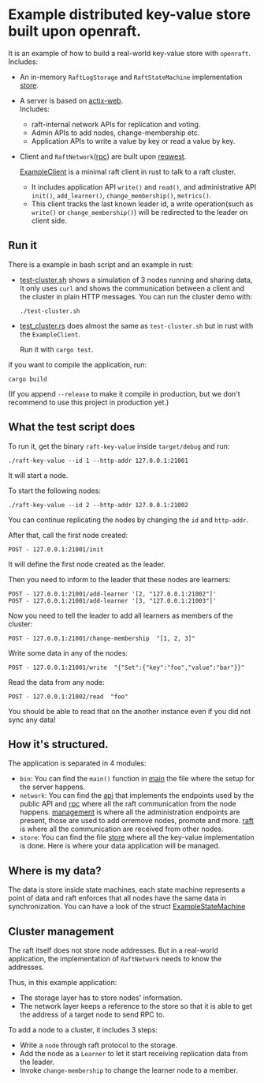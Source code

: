 # Example distributed key-value store built upon openraft.

It is an example of how to build a real-world key-value store with `openraft`.
Includes:
- An in-memory `RaftLogStorage` and `RaftStateMachine` implementation [store](./src/store/store.rs).

- A server is based on [actix-web](https://docs.rs/actix-web/4.0.0-rc.2).  
  Includes:
  - raft-internal network APIs for replication and voting.
  - Admin APIs to add nodes, change-membership etc.
  - Application APIs to write a value by key or read a value by key.

- Client and `RaftNetwork`([rpc](./src/network/raft_network_impl)) are built upon [reqwest](https://docs.rs/reqwest).

  [ExampleClient](./src/client.rs) is a minimal raft client in rust to talk to a raft cluster.
  - It includes application API `write()` and `read()`, and administrative API `init()`, `add_learner()`, `change_membership()`, `metrics()`.
  - This client tracks the last known leader id, a write operation(such as `write()` or `change_membership()`) will be redirected to the leader on client side.

## Run it

There is a example in bash script and an example in rust:

- [test-cluster.sh](./test-cluster.sh) shows a simulation of 3 nodes running and sharing data,
  It only uses `curl` and shows the communication between a client and the cluster in plain HTTP messages.
  You can run the cluster demo with:

  ```shell
  ./test-cluster.sh
  ```

- [test_cluster.rs](./tests/cluster/test_cluster.rs) does almost the same as `test-cluster.sh` but in rust
  with the `ExampleClient`.

  Run it with `cargo test`.


if you want to compile the application, run:

```shell
cargo build
```

(If you append `--release` to make it compile in production, but we don't recommend to use
this project in production yet.)

## What the test script does

To run it, get the binary `raft-key-value` inside `target/debug` and run:

```shell
./raft-key-value --id 1 --http-addr 127.0.0.1:21001
```

It will start a node.

To start the following nodes:

```shell
./raft-key-value --id 2 --http-addr 127.0.0.1:21002
```

You can continue replicating the nodes by changing the `id` and `http-addr`.

After that, call the first node created:

```
POST - 127.0.0.1:21001/init
```

It will define the first node created as the leader.

Then you need to inform to the leader that these nodes are learners:

```
POST - 127.0.0.1:21001/add-learner '[2, "127.0.0.1:21002"]'
POST - 127.0.0.1:21001/add-learner '[3, "127.0.0.1:21003"]'
```

Now you need to tell the leader to add all learners as members of the cluster:

```
POST - 127.0.0.1:21001/change-membership  "[1, 2, 3]"
```

Write some data in any of the nodes:

```
POST - 127.0.0.1:21001/write  "{"Set":{"key":"foo","value":"bar"}}"
```

Read the data from any node:

```
POST - 127.0.0.1:21002/read  "foo"
```

You should be able to read that on the another instance even if you did not sync any data!


## How it's structured.

The application is separated in 4 modules:

 - `bin`: You can find the `main()` function in [main](./src/bin/main.rs) the file where the setup for the server happens.
 - `network`: You can find the [api](./src/network/api.rs) that implements the endpoints used by the public API and [rpc](./src/network/raft_network_impl) where all the raft communication from the node happens. [management](./src/network/management.rs) is where all the administration endpoints are present, those are used to add orremove nodes, promote and more. [raft](./src/network/raft.rs) is where all the communication are received from other nodes.
 - `store`: You can find the file [store](./src/store/mod.rs) where all the key-value implementation is done. Here is where your data application will be managed.

## Where is my data?

The data is store inside state machines, each state machine represents a point of data and
raft enforces that all nodes have the same data in synchronization. You can have a look of
the struct [ExampleStateMachine](./src/store/mod.rs)

## Cluster management

The raft itself does not store node addresses.
But in a real-world application, the implementation of `RaftNetwork` needs to know the addresses.

Thus, in this example application:

- The storage layer has to store nodes' information.
- The network layer keeps a reference to the store so that it is able to get the address of a target node to send RPC to.

To add a node to a cluster, it includes 3 steps:

- Write a `node` through raft protocol to the storage.
- Add the node as a `Learner` to let it start receiving replication data from the leader.
- Invoke `change-membership` to change the learner node to a member.

